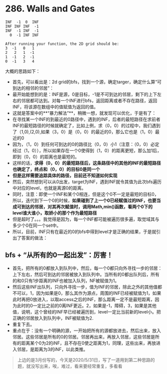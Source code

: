 # 286. Walls and Gates

```
INF  -1  0  INF
INF INF INF  -1
INF  -1 INF  -1
  0  -1 INF INF
  
After running your function, the 2D grid should be:
3  -1   0   1
2   2   1  -1
1  -1   2  -1
0  -1   3   4
```
大概的思路如下：
* 首先，可以看出是：2d grid的bfs，找到一个源，确定targer，确定什么算“可到达的相邻的邻居”：
* 最开始能想到的是：INF是源，0是目标，-1是不可到达的邻居，剩下的上下左右的邻居都可达到。对每一个INF进行bfs，返回距离或者不存在路径，返回INF，将该源在数组中的值赋值为返回的值。
* 这就是答案中的**“暴力解法”**，稍微一想，就发现可以优化，于是有了：
* 在寻找某一个INF的到最近的0路径中，遇到的INF，后者的最短路径在求前者INF的最短路径的时候就确定了，比如上例，求（0，0）的过程中，我们遇到了（1,0),(2,0),如果（3，0）是（0，0）的最近的0，那么它也是（1，0）最近的0
* 因为，（1，0）到任何可到达的0的路径比（0，0）小1（注意：（0，0）必定经过（1，0）），所以如果存在一个0使得到（1，0）的距离更短，那么加1后，即到（0，0）的距离也是最短的。
* 这样的话，**求得（0，0）的最短路径后，这条路径中的其他的INF的最短路径也确定了，终点和（0，0）的目标0是同一个**
* **但是这样需要追踪具体的路径，目前还不知道如何实现**
* 然后，突然想到可以从0出发，target为INF，遇到INF就令其值为此次bfs遍历中对应的level，也就是离源0的距离。
* 同时，注意：即使一个INF和某个0相连，但是这个0不一定是最短的目标0，所以，迭代到下一个0的时候，**如果碰到了上一个0已经赋值过的INF，也要当成可到达的邻居，对其再次赋值时，调用Math,min()函数，看两个0下的level谁大谁小，取娇小的那个作为最短路径**
* 但是超时了。。。我觉得是因为，每一个INF都可能被遍历很多遍，取觉域其与多少个0在同一个set中。
* 所以，目前，INF只有在最近的0的bfs中得到level才是正确的结果，于是就引出了答案的做法：

## bfs + “从所有的0一起出发”：厉害！
 * 首先，把所有的0都放入到队列中，然后，每一个0都只向外寻找一步的邻居：上下左右，然后可到达的邻居被放入到队列中。当所有的0都出队列后，所有的和0只有1步距离的INF也被加入队列，NF被赋值为1。
 * 然后这些INF出队列，只向外寻找一步，值为INF的邻居，除此之外的其他值都不可以，1，因为如果是0，那么其作为源点，周围的INF已经被赋值为1，如果此时再把0放进入，以取access之后的INF，那么距离一定不是最短距离，因为此时的0一定比之前的0离INF更近。2，如果是-1，障碍，3，如果是其他值，说明，这个曾经的INF早已经被遍历到，level一定比当前新的level小。把正确的邻居放入到队列中，INF被赋值为2.
 * 重复下去。
 * 重点在于：没有一个明确的源，一开始把所有的源都放进去，然后出来，放入邻居。这些邻居是所有的0的邻居。邻居再出来，再放入邻居，这些邻居是所有的距离某个0为2的iNF，且不存在0使之距离为1，同理，这些出来，再放进入邻居，是距离为3的iNF，以此类推。
 
> 上边的是3月份写的，今天是2020/5/31日，写了一道用到第二种思路的题，就没写出来，唉，难过，看来要经常重复，多看看
